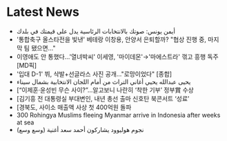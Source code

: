 # Latest News
-  أيمن يونس: صوتك بالانتخابات الرئاسية يدل على قيمتك في بلدك
-  '통합축구 올스타전을 빛낸' 베테랑 이창용, 안양서 은퇴할까? "협상 진행 중, 마지막 팀 됐으면..."
-  이영애도 안 통했다…'열녀박씨' 이세영, '마이데몬'→'마에스트라' 꺾고 흥행 독주 [MD픽]
-  '입대 D-1' 뷔, 삭발+선글라스 사진 공개…"로망이었다" [종합]
-  يحيى عبدالله يحيي أغاني التراث من أمام اللجان الانتخابية بشمال سيناء
-  [“이제훈·윤성빈 무슨 사이?”…알고보니 나란히 ‘착한 기부’ 정부賞 수상
-  [김기흥 전 대통령실 부대변인, 내년 총선 출마 신호탄 북콘서트 ‘성료’
-  [경북도, 사이소 매출액 사상 첫 400억원 돌파
-  300 Rohingya Muslims fleeing Myanmar arrive in Indonesia after weeks at sea
-  نجوم هوليوود يشاركون أحمد سعد أغنية (وسع وسع)
